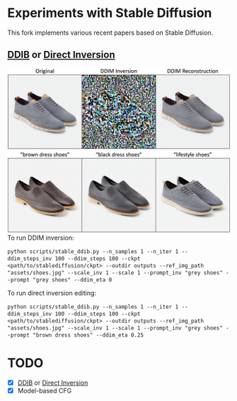 # Experiments with Stable Diffusion

This fork implements various recent papers based on Stable Diffusion.

## [DDIB](https://arxiv.org/abs/2203.08382) or [Direct Inversion](https://arxiv.org/abs/2211.07825)

![](assets/direct_inversion.jpeg)
To run DDIM inversion:
```
python scripts/stable_ddib.py --n_samples 1 --n_iter 1 --ddim_steps_inv 100 --ddim_steps 100 --ckpt <path/to/stablediffusion/ckpt> --outdir outputs --ref_img_path "assets/shoes.jpg" --scale_inv 1 --scale 1 --prompt_inv "grey shoes" --prompt "grey shoes" --ddim_eta 0
```

To run direct inversion editing:
```
python scripts/stable_ddib.py --n_samples 1 --n_iter 1 --ddim_steps_inv 100 --ddim_steps 100 --ckpt <path/to/stablediffusion/ckpt> --outdir outputs --ref_img_path "assets/shoes.jpg" --scale_inv 1 --scale 1 --prompt_inv "grey shoes" --prompt "brown dress shoes" --ddim_eta 0.25
```

# TODO
- [x] [DDIB](https://arxiv.org/abs/2203.08382) or [Direct Inversion](https://arxiv.org/abs/2211.07825)
- [x] Model-based CFG
<!-- - [ ] [Null-Text Inversion](http://arxiv.org/abs/2211.09794) -->
